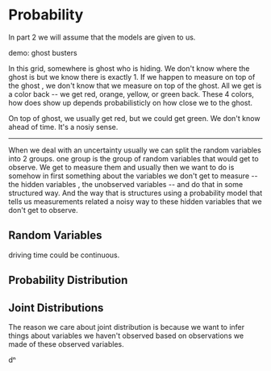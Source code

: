
# Probability

In part 2 we will assume that the models are given to us.


demo: ghost busters

In this grid, somewhere is ghost who is hiding. We don't know where the ghost is but we know there is exactly 1. If we happen to measure on top of the ghost , we don't know that we measure on top of the ghost. All we get is a color back -- we get red, orange, yellow, or green back.   These 4 colors, how does show up depends probabilisticly on how close we to the ghost. 

On top of ghost, we usually get red, but we could get green. We don't know ahead of time.  It's a nosiy sense. 


---

When we deal with an uncertainty usually we can split the random variables into 2 groups. one group is the group of random variables that would get to observe. We get to measure them and usually then we want to do is somehow  in first something about the variables we don't get to measure -- the hidden variables , the unobserved variables -- and do that in some structured way. And the way that is structures using a probability model that tells us measurements related a noisy way to these hidden variables that we don't get to observe. 

## Random Variables

driving time could be continuous.

## Probability Distribution 

## Joint Distributions

The reason we care about joint distribution is because we want to infer things about variables we haven't observed based on observations we made of these observed variables. 

dⁿ


 
